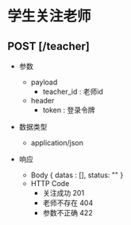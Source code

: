 # 学生关注老师

## POST [/teacher]

+ 参数
  + payload
    + teacher_id : 老师id
  + header
    + token : 登录令牌

+ 数据类型
  + application/json

+ 响应
  + Body
        {
          datas : [],
          status: ""
        }
  + HTTP Code
    + 关注成功 201
    + 老师不存在 404
    + 参数不正确 422
